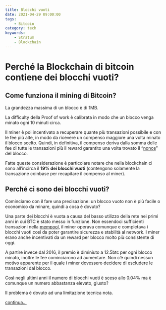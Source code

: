 ```yaml
---
title: Blocchi vuoti
date: 2021-04-29 09:00:00
tags:
    - Bitcoin
category: tech
keywords:
    - Stratum
    - Blockchain
---
```



# Perché la Blockchain di bitcoin contiene dei blocchi vuoti?

## **Come funziona il mining di Bitcoin?**

La grandezza massima di un blocco è di 1MB.

La difficulty della Proof of work è calibrata in modo che un blocco venga minato ogni 10 minuti circa.

Il miner è poi incentivato a recuperare quante più transazioni possibile e con le fee più alte, in modo da ricevere un compenso maggiore una volta minato il blocco scelto.
Quindi, in definitiva, il compenso deriva dalla somma delle fee di tutte le transazioni più il reward garantito una volta trovato il “[nonce](https://en.bitcoinwiki.org/wiki/Nonce)” del blocco.

Fatte queste considerazione è particolare notare che nella blockchain ci sono all’incirca il **19% dei blocchi vuoti** (contengono solamente la transazione coinbase per recapitare il compenso al miner).

## Perché ci sono dei blocchi vuoti?

Cominciamo con il fare una precisazione: un blocco vuoto non è più facile o economico da minare, quindi a cosa è dovuto?

Una parte dei blocchi è vuota a causa del basso utilizzo della rete nei primi anni in cui BTC è stato messo in funzione. Non essendoci sufficienti transazioni nella [mempool](https://github.com/bitcoin-core/bitcoin-devwiki/wiki/Mempool-and-mining), il miner operava comunque e completava i blocchi vuoti così da poter garantire sicurezza e stabilità al network. I miner erano anche incentivati da un reward per blocco molto più consistente di oggi.

A partire invece dal 2016, il premio è diminiuto a 12.5btc per ogni blocco minato, inoltre le fee cominciarono ad aumentare. Non c’è quindi nessun motivo apparente per il quale i miner dovessero decidere di escludere le transazioni dal blocco.

Così negli ultimi anni il numero di blocchi vuoti è sceso allo 0.04% ma è comunque un numero abbastanza elevato, giusto?

Il problema è dovuto ad una limitazione tecnica nota.

[continua...](https://daviogg.medium.com/perch%C3%A9-la-blockchain-di-bitcoin-contiene-dei-blocchi-vuoti-4e35aa2dec26?source=friends_link&sk=2f8eea1f7a3335602f68afd3e07535f6)